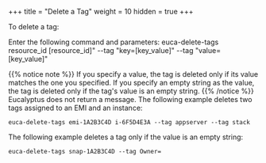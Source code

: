 +++
title = "Delete a Tag"
weight = 10
hidden = true
+++

To delete a tag: 

Enter the following command and parameters: 
    euca-delete-tags resource_id [resource_id]" --tag
    "key=[key_value]" --tag "value=[key_value]"


{{% notice note %}}
If you specify a value, the tag is deleted only if its value matches the one you specified. If you specify an empty string as the value, the tag is deleted only if the tag's value is an empty string. 
{{% /notice %}}
Eucalyptus does not return a message. The following example deletes two tags assigned to an EMI and an instance: 


    euca-delete-tags emi-1A2B3C4D i-6F5D4E3A --tag appserver --tag stack

The following example deletes a tag only if the value is an empty string: 


    euca-delete-tags snap-1A2B3C4D --tag Owner=

